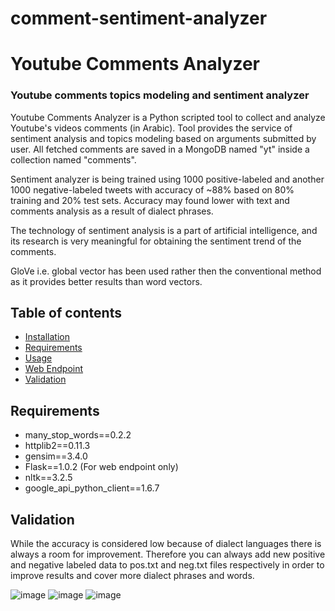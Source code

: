 # comment-sentiment-analyzer

# Youtube Comments Analyzer
### Youtube comments topics modeling and sentiment analyzer
Youtube Comments Analyzer is a Python scripted tool to collect and analyze Youtube's videos comments (in Arabic). Tool provides the service of sentiment analysis and topics modeling based on arguments submitted by user. All fetched comments are saved in a MongoDB named "yt" inside a collection named "comments".

Sentiment analyzer is being trained using 1000 positive-labeled and another 1000 negative-labeled tweets with accuracy of ~88% based on 80% training and 20% test sets. Accuracy may found lower with text and comments analysis as a result of dialect phrases.


The technology of sentiment analysis is a part of artificial intelligence, and its research is very meaningful for obtaining the sentiment trend of the comments. 

GloVe i.e. global vector has been used rather then the conventional method as it provides better results than word vectors.

## Table of contents

- [Installation](#installation)
- [Requirements](#requirements)
- [Usage](#usage)
- [Web Endpoint](#web-endpoint)
- [Validation](#validation)



## Requirements
- many_stop_words==0.2.2
- httplib2==0.11.3
- gensim==3.4.0
- Flask==1.0.2 (For web endpoint only)
- nltk==3.2.5
- google_api_python_client==1.6.7


## Validation
While the accuracy is considered low because of dialect languages there is always a room for improvement. Therefore you can always add new positive and negative labeled data to pos.txt and neg.txt files respectively in order to improve results and cover more dialect phrases and words.

![image](https://user-images.githubusercontent.com/54684919/143523037-fa1ccd9b-f0d5-4d66-a243-b17e8231700c.png)
![image](https://user-images.githubusercontent.com/54684919/143523074-978bce94-bfc3-4f4d-aaae-3e33e132de66.png)
![image](https://user-images.githubusercontent.com/54684919/143523226-339e8c93-fb0b-41d4-8820-b61e701cccb6.png)
